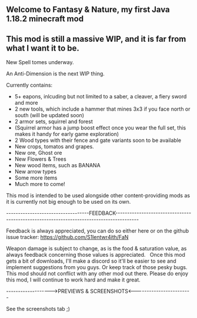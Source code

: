 Welcome to Fantasy & Nature, my first Java 1.18.2 minecraft mod
---------------------------------------------------------------------------------------------
This mod is still a massive WIP, and it is far from what I want it to be.
----------------------------------------------------------------------------------------------------------------------------

New Spell tomes underway.

An Anti-Dimension is the next WIP thing.

Currently contains:
- 5+ eapons, inlcuding but not limited to a saber, a cleaver, a fiery sword and more
- 2 new tools, which include a hammer that mines 3x3 if you face north or south (will be updated soon)
- 2 armor sets, squirrel and forest
- (Squirrel armor has a jump boost effect once you wear the full set, this makes it handy for early game exploration)
- 2 Wood types with their fence and gate variants soon to be available
- New crops, tomatos and grapes.
- New ore, Ghost ore
- New Flowers & Trees
- New wood items, such as BANANA
- New arrow types
- Some more items
- Much more to come!
 

This mod is intended to be used alongside other content-providing mods as it is currently not big enough to be used on its own.

-----------------------------------FEEDBACK----------------------------------------------------------------------------------------
 

Feedback is always appreciated, you can do so either here or on the github issue tracker:
https://github.com/S1lentwr4ith/FaN
 

Weapon damage is subject to change, as is the food & saturation value, as always feedback concerning those values is appreciated.
 
Once this mod gets a bit of downloads, I'll make a discord so it'll be easier to see and implement suggestions from you guys. Or keep track of those pesky bugs.
 
This mod should not conflict with any other mod out there.
Please do enjoy this mod, I will continue to work hard and make it great.
 

------------------->PREVIEWS & SCREENSHOTS<------------------------

See the screenshots tab ;)
